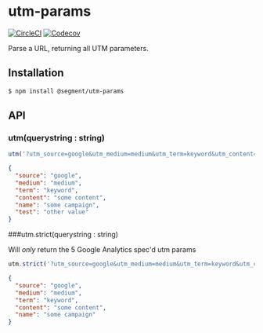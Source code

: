 # utm-params

[![CircleCI](https://circleci.com/gh/segmentio/utm-params.svg?style=shield&circle-token=d49fc6469182ce8392a332106af7a5fb76b2f8b7)](https://circleci.com/gh/segmentio/utm-params)
[![Codecov](https://img.shields.io/codecov/c/github/segmentio/utm-params/master.svg?maxAge=2592000)](https://codecov.io/gh/segmentio/utm-params)

Parse a URL, returning all UTM parameters.

## Installation

```sh
$ npm install @segment/utm-params
```

## API

### utm(querystring : string)

```js
utm('?utm_source=google&utm_medium=medium&utm_term=keyword&utm_content=some%20content&utm_campaign=some%20campaign&utm_test=other%20value');
```

```json
{
  "source": "google",
  "medium": "medium",
  "term": "keyword",
  "content": "some content",
  "name": "some campaign",
  "test": "other value"
}
```

###utm.strict(querystring : string)

Will *only* return the 5 Google Analytics spec'd utm params 

```js
utm.strict('?utm_source=google&utm_medium=medium&utm_term=keyword&utm_content=some%20content&utm_campaign=some%20campaign&utm_test=other%20value');
```

```json
{
  "source": "google",
  "medium": "medium",
  "term": "keyword",
  "content": "some content",
  "name": "some campaign"
}
```
